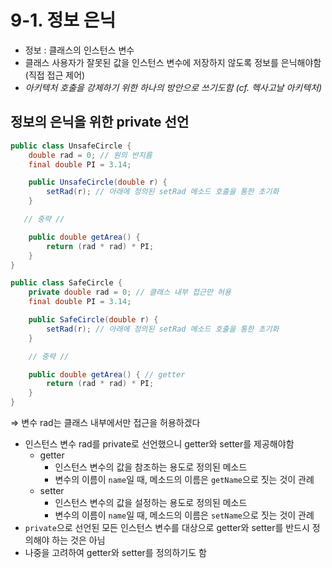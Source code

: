 # 9-1. 정보 은닉

- 정보 : 클래스의 인스턴스 변수
- 클래스 사용자가 잘못된 값을 인스턴스 변수에 저장하지 않도록 정보를 은닉해야함 (직접 접근 제어)
- *아키텍처 호출을 강제하기 위한 하나의 방안으로 쓰기도함 (cf. 헥사고날 아키텍처)*

## 정보의 은닉을 위한 private 선언

```java
public class UnsafeCircle {
    double rad = 0; // 원의 반지름
    final double PI = 3.14;

    public UnsafeCircle(double r) {
        setRad(r); // 아래에 정의된 setRad 메소드 호출을 통한 초기화
    }

   // 중략 //

    public double getArea() {
        return (rad * rad) * PI; 
    }
}
```

```java
public class SafeCircle {
    private double rad = 0; // 클래스 내부 접근만 허용
    final double PI = 3.14;

    public SafeCircle(double r) {
        setRad(r); // 아래에 정의된 setRad 메소드 호출을 통한 초기화
    }

    // 중략 //

    public double getArea() { // getter
        return (rad * rad) * PI; 
    }
}
```

⇒ 변수 rad는 클래스 내부에서만 접근을 허용하겠다

- 인스턴스 변수 rad를 private로 선언했으니 getter와 setter를 제공해야함
    - getter
        - 인스턴스 변수의 값을 참조하는 용도로 정의된 메소드
        - 변수의 이름이 `name`일 때, 메소드의 이름은 `getName`으로 짓는 것이 관례
    - setter
        - 인스턴스 변수의 값을 설정하는 용도로 정의된 메소드
        - 변수의 이름이 `name`일 때, 메소드의 이름은 `setName`으로 짓는 것이 관례
- `private`으로 선언된 모든 인스턴스 변수를 대상으로 getter와 setter를 반드시 정의해야 하는 것은 아님
- 나중을 고려하여 getter와 setter를 정의하기도 함